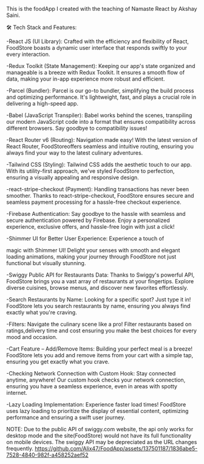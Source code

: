 This is the foodApp I created with the teaching of Namaste React by Akshay Saini.

🛠️ Tech Stack and Features:

-React JS (UI Library): Crafted with the efficiency and flexibility of React, FoodStore boasts a dynamic user interface that responds swiftly to your every interaction.

-Redux Toolkit (State Management): Keeping our app's state organized and manageable is a breeze with Redux Toolkit. It ensures a smooth flow of data, making your in-app experience more robust and efficient.

-Parcel (Bundler): Parcel is our go-to bundler, simplifying the build process and optimizing performance. It's lightweight, fast, and plays a crucial role in delivering a high-speed app.

-Babel (JavaScript Transpiler): Babel works behind the scenes, transpiling our modern JavaScript code into a format that ensures compatibility across different browsers. Say goodbye to compatibility issues!

-React Router v6 (Routing): Navigation made easy! With the latest version of React Router, FoodStoreoffers seamless and intuitive routing, ensuring you always find your way to the latest culinary adventures.

-Tailwind CSS (Styling): Tailwind CSS adds the aesthetic touch to our app. With its utility-first approach, we've styled  FoodStore to perfection, ensuring a visually appealing and responsive design.

-react-stripe-checkout (Payment): Handling transactions has never been smoother. Thanks to react-stripe-checkout,  FoodStore ensures secure and seamless payment processing for a hassle-free checkout experience.

-Firebase Authentication: Say goodbye to the hassle with seamless and secure authentication powered by Firebase. Enjoy a personalized experience, exclusive offers, and hassle-free login with just a click!

-Shimmer UI for Better User Experience: Experience a touch of


 magic with Shimmer UI! Delight your senses with smooth and elegant loading animations, making your journey through FoodStore not just functional but visually stunning.

-Swiggy Public API for Restaurants Data: Thanks to Swiggy's powerful API, FoodStore brings you a vast array of restaurants at your fingertips. Explore diverse cuisines, browse menus, and discover new favorites effortlessly.

-Search Restaurants by Name: Looking for a specific spot? Just type it in!  FoodStore lets you search restaurants by name, ensuring you always find exactly what you're craving.

-Filters: Navigate the culinary scene like a pro! Filter restaurants based on ratings,delivery time and cost ensuring you make the best choices for every mood and occasion.

-Cart Feature – Add/Remove Items: Building your perfect meal is a breeze!  FoodStore lets you add and remove items from your cart with a simple tap, ensuring you get exactly what you crave.

-Checking Network Connection with Custom Hook: Stay connected anytime, anywhere! Our custom hook checks your network connection, ensuring you have a seamless experience, even in areas with spotty internet.

-Lazy Loading Implementation: Experience faster load times! FoodStore uses lazy loading to prioritize the display of essential content, optimizing performance and ensuring a swift user journey.


NOTE: Due to the public API of swiggy.com website, the api only works for desktop mode and the site(FoodStore) would not have its full functionality on mobile devices. The swiggy API may be depreciated as the URL changes frequently.
https://github.com/Alix47/FoodApp/assets/137501187/1836abe5-7528-4840-982f-a458252aef52
